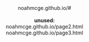 <html>
<body>
<center>
noahmcge.github.io/#
<br>
<br>
<b>
  unused:
</b>
<br>
noahmcge.github.io/page2.html
<br>
noahmcge.github.io/page3.html
</center>
</body>
</html>
